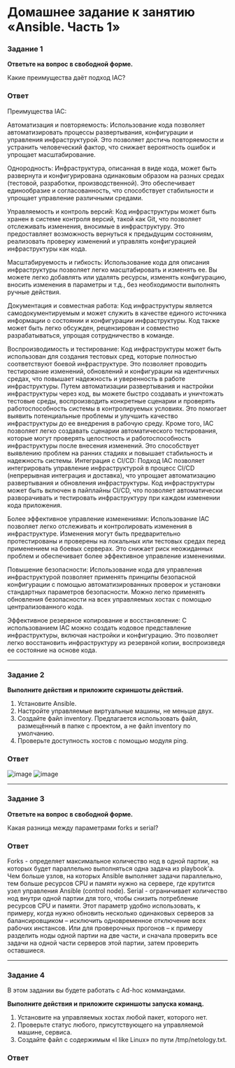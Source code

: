 # Домашнее задание к занятию «Ansible. Часть 1»



### Задание 1

**Ответьте на вопрос в свободной форме.**

Какие преимущества даёт подход IAC?

### Ответ
Преимущества IAC:

Автоматизация и повторяемость: Использование кода позволяет автоматизировать процессы развертывания, конфигурации и управления инфраструктурой. Это позволяет достичь повторяемости и устранить человеческий фактор, что снижает вероятность ошибок и упрощает масштабирование.

Однородность: Инфраструктура, описанная в виде кода, может быть развернута и конфигурирована одинаковым образом на разных средах (тестовой, разработки, производственной). Это обеспечивает единообразие и согласованность, что способствует стабильности и упрощает управление различными средами.

Управляемость и контроль версий: Код инфраструктуры может быть хранен в системе контроля версий, такой как Git, что позволяет отслеживать изменения, вносимые в инфраструктуру. Это предоставляет возможность вернуться к предыдущим состояниям, реализовать проверку изменений и управлять конфигурацией инфраструктуры как кода.

Масштабируемость и гибкость: Использование кода для описания инфраструктуры позволяет легко масштабировать и изменять ее. Вы можете легко добавлять или удалять ресурсы, изменять конфигурацию, вносить изменения в параметры и т.д., без необходимости выполнять ручные действия.

Документация и совместная работа: Код инфраструктуры является самодокументируемым и может служить в качестве единого источника информации о состоянии и конфигурации инфраструктуры. Код также может быть легко обсужден, рецензирован и совместно разрабатываться, упрощая сотрудничество в команде.

Воспроизводимость и тестирование: Код инфраструктуры может быть использован для создания тестовых сред, которые полностью соответствуют боевой инфраструктуре. Это позволяет проводить тестирование изменений, обновлений и конфигурации на идентичных средах, что повышает надежность и уверенность в работе инфраструктуры. Путем автоматизации развертывания и настройки инфраструктуры через код, вы можете быстро создавать и уничтожать тестовые среды, воспроизводить конкретные сценарии и проверять работоспособность системы в контролируемых условиях. Это помогает выявить потенциальные проблемы и улучшить качество инфраструктуры до ее внедрения в рабочую среду. Кроме того, IAC позволяет легко создавать сценарии автоматического тестирования, которые могут проверять целостность и работоспособность инфраструктуры после внесения изменений. Это способствует выявлению проблем на ранних стадиях и повышает стабильность и надежность системы.
Интеграция с CI/CD: Подход IAC позволяет интегрировать управление инфраструктурой в процесс CI/CD (непрерывная интеграция и доставка), что упрощает автоматизацию развертывания и обновления инфраструктуры. Код инфраструктуры может быть включен в пайплайны CI/CD, что позволяет автоматически разворачивать и тестировать инфраструктуру при каждом изменении кода приложения.

Более эффективное управление изменениями: Использование IAC позволяет легко отслеживать и контролировать изменения в инфраструктуре. Изменения могут быть предварительно протестированы и проверены на локальных или тестовых средах перед применением на боевых серверах. Это снижает риск неожиданных проблем и обеспечивает более эффективное управление изменениями.

Повышение безопасности: Использование кода для управления инфраструктурой позволяет применять принципы безопасной конфигурации с помощью автоматизированных проверок и установки стандартных параметров безопасности. Можно легко применять обновления безопасности на всех управляемых хостах с помощью централизованного кода.

Эффективное резервное копирование и восстановление: С использованием IAC можно создать кодовое представление инфраструктуры, включая настройки и конфигурацию. Это позволяет легко восстановить инфраструктуру из резервной копии, воспроизведя ее состояние на основе кода.

---

### Задание 2 

**Выполните действия и приложите скриншоты действий.**

1. Установите Ansible.
2. Настройте управляемые виртуальные машины, не меньше двух.
3. Создайте файл inventory. Предлагается использовать файл, размещённый в папке с проектом, а не файл inventory по умолчанию.
4. Проверьте доступность хостов с помощью модуля ping.
 ### Ответ
 ![image](https://github.com/goddim/HW_netology_main/assets/132663924/68c82d27-7f1e-48d1-b3a5-a7d27897ddbd)
 ![image](https://github.com/goddim/HW_netology_main/assets/132663924/8d87e167-cdd7-43b8-a641-ec2fbaebe8fd)


---

### Задание 3 

**Ответьте на вопрос в свободной форме.**

Какая разница между параметрами forks и serial? 

 ### Ответ
Forks - определяет максимальное количество нод в одной партии, на которых будет параллельно выполняться одна задача из playbook'а. Чем больше узлов, на которых Ansible выполняет задачи параллельно, тем больше ресурсов CPU и памяти нужно на сервере, где крутится узел управления Ansible (control node). Serial - ограничивает количество нод внутри одной партии для того, чтобы снизить потребление ресурсов CPU и памяти. Этот параметр удобно использовать, к примеру, когда нужно обновить несколько одинаковых серверов за балансировщиком – исключить одновременное отключение всех рабочих инстансов. Или для проверочных прогонов – к примеру разделить ноды одной партии на две части, и сначала проверить все задачи на одной части серверов этой партии, затем проверить оставшиеся.

---

### Задание 4 

В этом задании вы будете работать с Ad-hoc коммандами.

**Выполните действия и приложите скриншоты запуска команд.**

1. Установите на управляемых хостах любой пакет, которого нет.
2. Проверьте статус любого, присутствующего на управляемой машине, сервиса. 
3. Создайте файл с содержимым «I like Linux» по пути /tmp/netology.txt.
 
  ### Ответ
